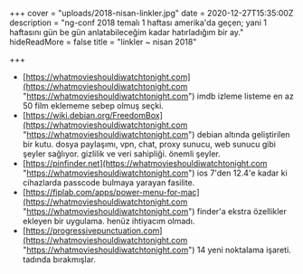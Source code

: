 +++
cover = "uploads/2018-nisan-linkler.jpg"
date = 2020-12-27T15:35:00Z
description = "ng-conf 2018 temalı 1 haftası amerika'da geçen; yani 1 haftasını gün be gün anlatabileceğim kadar hatırladığım bir ay."
hideReadMore = false
title = "linkler ~ nisan 2018"

+++
* [https://whatmovieshouldiwatchtonight.com](https://whatmovieshouldiwatchtonight.com "https://whatmovieshouldiwatchtonight.com") imdb izleme listeme en az 50 film eklememe sebep olmuş seçki.
* [https://wiki.debian.org/FreedomBox](https://whatmovieshouldiwatchtonight.com "https://whatmovieshouldiwatchtonight.com") debian altında geliştirilen bir kutu. dosya paylaşımı, vpn, chat, proxy sunucu, web sunucu gibi şeyler sağlıyor. gizlilik ve veri sahipliği. önemli şeyler.
* [https://pinfinder.net](https://whatmovieshouldiwatchtonight.com "https://whatmovieshouldiwatchtonight.com") ios 7'den 12.4'e kadar ki cihazlarda passcode bulmaya yarayan fasilite.
* [https://fiplab.com/apps/power-menu-for-mac](https://whatmovieshouldiwatchtonight.com "https://whatmovieshouldiwatchtonight.com") finder'a ekstra özellikler ekleyen bir uygulama. henüz ihtiyacım olmadı.
* [https://progressivepunctuation.com](https://whatmovieshouldiwatchtonight.com "https://whatmovieshouldiwatchtonight.com") 14 yeni noktalama işareti. tadında bırakmışlar.